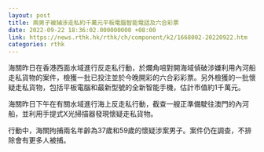 ```yaml
---
layout: post
title: 兩男子被捕涉走私約千萬元平板電腦智能電話及六合彩票
date: 2022-09-22 18:36:02.000000000 +08:00
link: https://news.rthk.hk/rthk/ch/component/k2/1668002-20220922.htm
categories: rthk
---
```


海關昨日在香港西面水域進行反走私行動，於爛角咀對開海域偵破涉嫌利用內河船走私貨物的案件，檢獲一批已投注並於今晚開彩的六合彩彩票。另外檢獲的一批懷疑走私貨物，包括平板電腦和最新型號的全新智能手機，估計市值約1千萬元。

海關昨日下午在有關水域進行海上反走私行動，截查一艘正準備駛往澳門的內河船，並利用手提式X光掃描器發現懷疑走私貨物。

行動中，海關拘捕兩名年齡為37歲和59歲的懷疑涉案男子。案件仍在調查，不排除會有更多人被捕。
